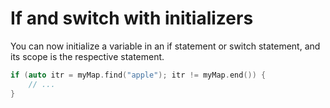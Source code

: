 # If and switch with initializers

You can now initialize a variable in an if statement or switch statement, and its scope is the respective statement.

```c++
if (auto itr = myMap.find("apple"); itr != myMap.end()) {
    // ...
}
```

